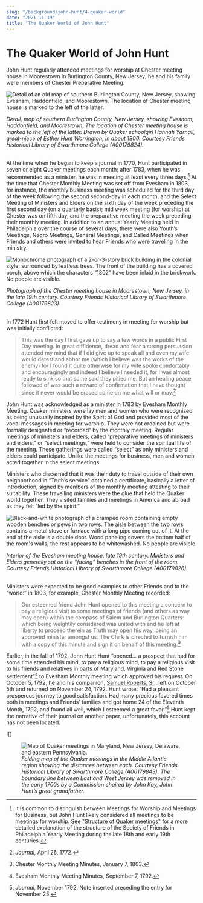 ```yaml
---
slug: "/background/john-hunt/4-quaker-world"
date: "2021-11-19"
title: "The Quaker World of John Hunt"
---
```


# The Quaker World of John Hunt

John Hunt regularly attended meetings for worship at Chester meeting house in Moorestown in Burlington County, New Jersey; he and his family were members of Chester Preparative Meeting.

![Detail of an old map of southern Burlington County, New Jersey, showing Evesham, Haddonfield, and Moorestown. The location of Chester meeting house is marked to the left of the latter.](images/image5.jpg " ")
 <figcaption><i>Detail, map of southern Burlington County, New Jersey, showing Evesham, Haddonfield, and Moorestown. The location of Chester meeting house is marked to the left of the latter. Drawn by Quaker schoolgirl Hannah Yarnall, great-niece of Esther Hunt Warrington, in about 1800. Courtesy Friends Historical Library of Swarthmore College (A00179824).</i></figcaption>

<br/>

At the time when he began to keep a journal in 1770, Hunt participated in seven or eight Quaker meetings each month; after 1783, when he was recommended as a minister, he was in meeting at least every three days.[^19] At the time that Chester Monthly Meeting was set off from Evesham in 1803, for instance, the monthly business meeting was scheduled for the third day of the week following the second second-day in each month, and the Select Meeting of Ministers and Elders on the sixth day of the week preceding the first second day (on a quarterly basis); mid week meeting (for worship) at Chester was on fifth day, and the preparative meeting the week preceding their monthly meeting. In addition to an annual Yearly Meeting held in Philadelphia over the course of several days, there were also Youth’s Meetings, Negro Meetings, General Meetings, and Called Meetings when Friends and others were invited to hear Friends who were traveling in the ministry.

[^19]: It is common to distinguish between Meetings for Worship and Meetings for Business, but John Hunt likely considered all meetings to be meetings for worship.  See ["Structure of Quaker meetings"](/background/quaker-bg/structure-society-friends) for a more detailed explanation of the structure of the Society of Friends in Philadelphia Yearly Meeting during the late 18th and early 19th centuries.

![Monochrome photograph of a 2-or-3-story brick building in the colonial style, surrounded by leafless trees. The front of the building has a covered porch, above which the characters “1802” have been inlaid in the brickwork. No people are visible.](images/image1.jpg " ")

<figcaption><i>Photograph of the Chester meeting house in Moorestown, New Jersey, in the late 19th century. Courtesy Friends Historical Library of Swarthmore College (A00179823).</i></figcaption>
<br/>

In 1772 Hunt first felt moved to offer testimony in meeting for worship but was initially conflicted:
>This was the day I first gave up to say a few words in a public First Day meeting. In great diffidence, dread and fear a strong persuasion attended my mind that if I did give up to speak all and even my wife would detest and abhor me (which I believe was the works of the enemy) for I found it quite otherwise for my wife spoke comfortably and encouragingly and indeed I believe I needed it, for I was almost ready to sink so that some said they pitied me. But an healing peace followed of was such a reward of confirmation that I have thought since it never would be erased come on me what will or may.[^20]

[^20]: _Journal,_ April 26, 1772.

John Hunt was acknowledged as a minister in 1783 by Evesham Monthly Meeting. Quaker ministers were lay men and women who were recognized as being unusually inspired by the Spirit of God and provided most of the vocal messages in meeting for worship. They were not ordained but were formally designated or “recorded” by the monthly meeting. Regular meetings of ministers and elders, called “preparative meetings of ministers and elders,” or “select meetings,” were held to consider the spiritual life of the meeting. These gatherings were called “select” as only ministers and elders could participate. Unlike the meetings for business, men and women acted together in the select meetings.

Ministers who discerned that it was their duty to travel outside of their own neighborhood in “Truth’s service” obtained a certificate, basically a letter of introduction, signed by members of the monthly meeting attesting to their suitability. These travelling ministers were the glue that held the Quaker world together. They visited families and meetings in America and abroad as they felt “led by the spirit.”

![Black-and-white photograph of a cramped room containing empty wooden benches or pews in two rows. The aisle between the two rows contains a metal stove or furnace with a long pipe coming out of it. At the end of the aisle is a double door. Wood paneling covers the bottom half of the room's walls; the rest appears to be whitewashed. No people are visible.](images/image3.jpg " ")
 <figcaption><i>Interior of the Evesham meeting house, late 19th century. Ministers and Elders generally sat on the “facing” benches in the front of the room. Courtesy Friends Historical Library of Swarthmore College (A00179826).</i></figcaption>
<br/>

Ministers were expected to be good examples to other Friends and to the “world:” in 1803, for example, Chester Monthly Meeting recorded:
>Our esteemed friend John Hunt opened to this meeting a concern to pay a religious visit to some meetings of friends (and others as way may open) within the compass of Salem and Burlington Quarters: which being weightily considered was united with and he left at liberty to proceed therein as Truth may open his way, being an approved minister amongst us. The Clerk is directed to furnish him with a copy of this minute and sign it on behalf of this meeting.[^21]

[^21]: Chester Monthly Meeting Minutes, January 7, 1803.

Earlier, in the fall of 1792, John Hunt Hunt “opened… a prospect that had for some time attended his mind, to pay a religious mind, to pay a religious visit to his friends and relatives in parts of Maryland, Virginia and Red Stone settlement”[^22] to Evesham Monthly meeting which approved his request. On October 5, 1792, he and his companion, [Samuel Roberts, Sr.](/entities/w6xt6kzb/), left on October 5th and returned on November 24, 1792. Hunt wrote: “Had a pleasant prosperous journey to good satisfaction. Had many precious favored times both in meetings and Friends’ families and got home 24 of the Eleventh Month, 1792, and found all well, which I esteemed a great favor.”[^23] Hunt kept the narrative of their journal on another paper; unfortunately, this account has not been located.

[^22]: Evesham Monthly Meeting Minutes, September 7, 1792.
[^23]: _Journal,_ November 1792.  Note inserted preceding the entry for November 25.

![]
<p><figure>
  <img src="../images/image7.jpg" alt="Map of Quaker meetings in Maryland, New Jersey, Delaware, and eastern Pennsylvania." title="Folding map of the Quaker meetings in the Middle Atlantic region showing the distances between each. Courtesy Friends Historical Library of Swarthmore College (A00179843)."/>
 <figcaption><i>Folding map of the Quaker meetings in the Middle Atlantic region showing the distances between each. Courtesy Friends Historical Library of Swarthmore College (A00179843). The boundary line between East and West Jersey was removed in the early 1700s by a Commission chaired by John Kay, John Hunt’s great grandfather.</i></figcaption>
</figure></p>
